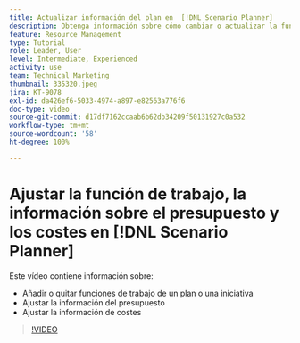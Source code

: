 ```yaml
---
title: Actualizar información del plan en  [!DNL Scenario Planner]
description: Obtenga información sobre cómo cambiar o actualizar la función de trabajo, la información sobre el presupuesto o los costes después de crear un plan o iniciativa en  [!DNL Scenario Planner].
feature: Resource Management
type: Tutorial
role: Leader, User
level: Intermediate, Experienced
activity: use
team: Technical Marketing
thumbnail: 335320.jpeg
jira: KT-9078
exl-id: da426ef6-5033-4974-a897-e82563a776f6
doc-type: video
source-git-commit: d17df7162ccaab6b62db34209f50131927c0a532
workflow-type: tm+mt
source-wordcount: '58'
ht-degree: 100%

---
```


# Ajustar la función de trabajo, la información sobre el presupuesto y los costes en [!DNL Scenario Planner]

Este vídeo contiene información sobre:

* Añadir o quitar funciones de trabajo de un plan o una iniciativa
* Ajustar la información del presupuesto
* Ajustar la información de costes

>[!VIDEO](https://video.tv.adobe.com/v/335320/?quality=12&learn=on&enablevpops)

